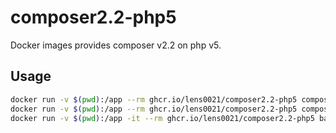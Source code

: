 # composer2.2-php5
Docker images provides composer v2.2 on php v5.

## Usage

```sh
docker run -v $(pwd):/app --rm ghcr.io/lens0021/composer2.2-php5 composer init
docker run -v $(pwd):/app --rm ghcr.io/lens0021/composer2.2-php5 composer install
docker run -v $(pwd):/app -it --rm ghcr.io/lens0021/composer2.2-php5 bash
```
